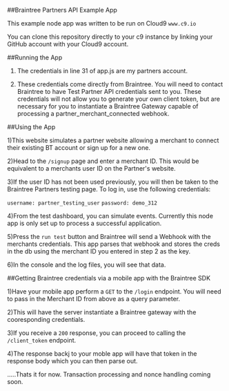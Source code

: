 ##Braintree Partners API Example App


This example node app was written to be run on Cloud9 `www.c9.io` 

You can clone this repository directly to your c9 instance by linking your GitHub account with your Cloud9 account.

##Running the App

1) The credentials in line 31 of app.js are my partners account.

2) These credentials come directly from Braintree.  You will need to contact Braintree to have Test Partner API credentials sent to you.  These credentials will not allow you to generate your
own client token, but are necessary for you to instantiate a Braintree Gateway capable of processing a partner_merchant_connected webhook. 

##Using the App

1)This website simulates a partner website allowing a merchant to connect their existing BT account or sign up for a new one.  

2)Head to the `/signup` page and enter a merchant ID.  This would be equivalent to a merchants user ID on the Partner's website.  

3)If the user ID has not been used previously, you will then be taken to the Braintree Partners testing page.  To log in, use the following credentials: 

`username: partner_testing_user`
`password: demo_312`

4)From the test dashboard, you can simulate events.  Currently this node app is only set up to process a successful application.

5)Press the `run test` button and Braintree will send a Webhook with the merchants credentials.  This app parses that webhook and stores the creds in the db using the merchant ID you entered in step 2
as the key.

6)In the console and the log files, you will see that data. 

##Getting Braintree credentials via a mobile app with the Braintree SDK

1)Have your mobile app perform a `GET` to the `/login` endpoint. You will need to pass in the Merchant ID from above as a query parameter.

2)This will have the server instantiate a Braintree gateway with the cooresponding credentials. 

3)If you receive a `200` response, you can proceed to calling the `/client_token` endpoint. 

4)The response backj to your moble app will have that token in the response body which you can then parse out.




.....Thats it for now.  Transaction processing and nonce handling coming soon.